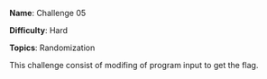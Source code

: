 **Name**: Challenge 05

**Difficulty**: Hard

**Topics**: Randomization

This challenge consist of modifing of program input to get the flag.
